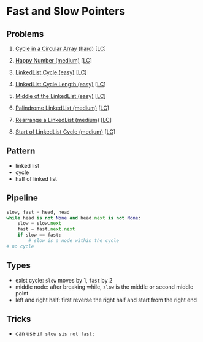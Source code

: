 # Fast and Slow Pointers

## Problems

1. [Cycle in a Circular Array (hard)](Cycle-in-a-Circular-Array-(hard).py)
[[LC]()]

1. [Happy Number (medium)](Happy-Number-(medium).py)
[[LC]()]

1. [LinkedList Cycle (easy)](LinkedList-Cycle-(easy).py)
[[LC]()]

1. [LinkedList Cycle Length (easy)](LinkedList-Cycle-Length-(easy).py)
[[LC]()]

1. [Middle of the LinkedList (easy)](Middle-of-the-LinkedList-(easy).py)
[[LC]()]

1. [Palindrome LinkedList (medium)](Palindrome-LinkedList-(medium).py)
[[LC]()]

1. [Rearrange a LinkedList (medium)](Rearrange-a-LinkedList-(medium).py)
[[LC]()]

1. [Start of LinkedList Cycle (medium)](Start-of-LinkedList-Cycle-(medium).py)
[[LC]()]

## Pattern

- linked list
- cycle 
- half of linked list

## Pipeline

```python
slow, fast = head, head 
while head is not None and head.next is not None:
    slow = slow.next
    fast = fast.next.next
    if slow == fast:
        # slow is a node within the cycle
# no cycle
```

## Types

- exist cycle: `slow` moves by 1, `fast` by 2
- middle node: after breaking while, `slow` is the middle or second middle point
- left and right half: first reverse the right half and start from the right end

## Tricks

- can use `if slow sis not fast:`
